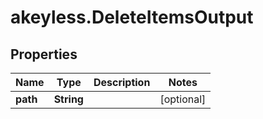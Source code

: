 # akeyless.DeleteItemsOutput

## Properties

Name | Type | Description | Notes
------------ | ------------- | ------------- | -------------
**path** | **String** |  | [optional] 


